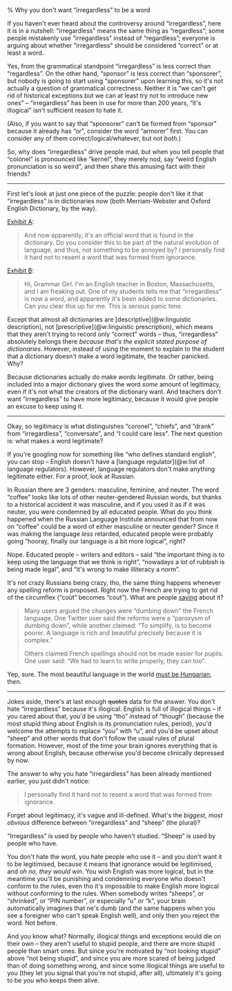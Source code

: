 % Why you don't want “irregardless” to be a word

If you haven't ever heard about the controversy around “irregardless”, here it is in a nutshell: “irregardless” means the same thing as “regardless”; some people mistakenly use “irregardless” instead of “regardless”; everyone is arguing about whether “irregardless” should be considered “correct” or at least a word.

Yes, from the grammatical standpoint “irregardless” is less correct than “regardless”. On the other hand, “sponsor” is less correct than “sponsorer”, but nobody is going to start using “sponsorer” upon learning this, so it's not actually a question of grammatical correctness. Neither it is “we can't get rid of historical exceptions but we can at least try not to introduce new ones” – “irregardless” has been in use for more than 200 years, “it's illogical” isn't sufficient reason to hate it.

(Also, if you want to say that “sponsorer” can't be formed from “sponsor” because it already has “or”, consider the word “armorer” first. You can consider any of them correct/logical/whatever, but not *both*.)

So, why does “irregardless” drive people mad, but when you tell people that “colonel” is pronounced like “kernel”, they merely nod, say “weird English pronunciation is so weird”, and then share this amusing fact with their friends?

-----------------------------------------------------------------------------

First let's look at just one piece of the puzzle: people don't like it that “irregardless” is in dictionaries now (both Merriam-Webster and Oxford English Dictionary, by the way).

[Exhibit A](http://offspring.com/community/showthread.php?51260-quot-Irregardless-quot-is-now-in-the-dictionary):

> And now apparently, it's an official word that is found in the dictionary. Do you consider this to be part of the natural evolution of language, and thus, not something to be annoyed by? I personally find it hard not to resent a word that was formed from ignorance.

[Exhibit B](http://www.quickanddirtytips.com/education/grammar/irregardless-versus-regardless):

> Hi, Grammar Girl. I'm an English teacher in Boston, Massachusetts, and I am freaking out. One of my students tells me that “irregardless” is now a word, and apparently it's been added to some dictionaries. Can you clear this up for me. This is serious panic time.

Except that almost all dictionaries are [descriptive](@w:linguistic description), not [prescriptive](@w:linguistic prescription), which means that they aren't trying to record only “correct” words – thus, “irregardless” absolutely belongs there *because that's the explicit stated purpose of dictionaries*. However, instead of using the moment to explain to the student that a dictionary doesn't make a word legitimate, the teacher panicked. Why?

Because dictionaries actually do make words legitimate. Or rather, being included into a major dictionary gives the word *some* amount of legitimacy, even if it's not what the creators of the dictionary want. And teachers don't want “irregardless” to have more legitimacy, because it would give people an excuse to keep using it.

-----------------------------------------------------------------------------

Okay, so legitimacy is what distinguishes “coronel”, “chiefs”, and “drank” from “irregardless”, “conversate”, and “I could care less”. The next question is: what makes a word legitimate?

If you're googling now for something like “who defines standard english”, you can stop – English doesn't have a [language regulator](@w:list of language regulators). However, language regulators don't make anything legitimate either. For a proof, look at Russian.

In Russian there are 3 genders: masculine, feminine, and neuter. The word “coffee” looks like lots of other neuter-gendered Russian words, but thanks to a historical accident it was masculine, and if you used it as if it was neuter, you were condemned by all educated people. What do you think happened when the Russian Language Institute announced that from now on “coffee” could be a word of either masculine or neuter gender? Since it was making the language *less* retarded, educated people were probably going “hooray, finally our language is a bit more logical”, right?

Nope. Educated people – writers and editors – said “the important thing is to keep using the language that we think is right”, “nowadays a lot of rubbish is being made legal”, and “it's wrong to make illiteracy a norm”.

It's not crazy Russians being crazy, tho, the same thing happens whenever any spelling reform is proposed. Right now the French are trying to get rid of the circumflex (“coût” becomes “cout”). What are people [saying][French reform] about it?

[French reform]: http://www.independent.co.uk/news/world/europe/backlash-erupts-after-francer-changes-spelling-of-thousands-of-words-a6853551.html

> Many users argued the changes were “dumbing down” the French language. One Twitter user said the reforms were a “paroxysm of dumbing down”, while another claimed: “To simplify, is to become poorer. A language is rich and beautiful precisely because it is complex.”
>
> Others claimed French spellings should not be made easier for pupils. One user said: “We had to learn to write properly, they can too”.

Yep, sure. The most beautiful language in the world [must be Hungarian][Hungarian difficult], then.

[Hungarian difficult]: https://robertlindsay.wordpress.com/2013/08/27/a-look-at-the-hungarian-language/

-----------------------------------------------------------------------------

Jokes aside, there's at last enough ~~quotes~~ data for the answer. You don't hate “irregardless” because it's illogical. English is full of illogical things – if you cared about that, you'd be using “tho” instead of “though” (because the most stupid thing about English is its pronunciation rules, period), you'd welcome the attempts to replace “you” with “u”, and you'd be upset about “sheep” and other words that don't follow the usual rules of plural formation. However, most of the time your brain ignores everything that is wrong about English, because otherwise you'd become clinically depressed by now.

The answer to why you hate “irregardless” has been already mentioned earlier, you just didn't notice:

> I personally find it hard not to resent a word that was formed from ignorance.

Forget about legitimacy, it's vague and ill-defined. What's the *biggest, most obvious* difference between “irregardless” and “sheep” (the plural)?

“Irregardless” is used by people who haven't studied. “Sheep” is used by people who have.

You don't hate the word, you hate people who use it – and you don't want it to be legitimised, because it means that ignorance would be legitimised, and *oh no, they would win*. You wish English was more logical, but in the meantime you'll be punishing and condemning everyone who doesn't conform to the rules, even tho it's impossible to make English more logical without conforming to the rules. When somebody writes “sheeps”, or “shrinked”, or “PIN number”, or especially “u” or “k”, your brain automatically imagines that ne's dumb (and the same happens when you see a foreigner who can't speak English well), and only then you reject the word. Not before.

And you know what? Normally, illogical things and exceptions would die on their own – they aren't useful to stupid people, and there are more stupid people than smart ones. But since you're motivated by “not looking stupid” above “not being stupid”, and since you are more scared of being judged than of doing something wrong, and since some illogical things are useful to you (they let you signal that you're not stupid, after all), ultimately it's going to be *you* who keeps them alive.
